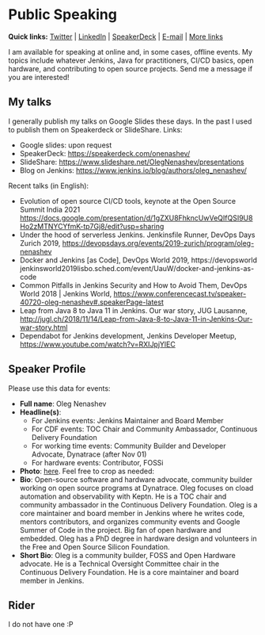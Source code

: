 # Public Speaking

**Quick links:**
[Twitter](https://twitter.com/oleg_nenashev) |
[LinkedIn](https://www.linkedin.com/in/onenashev/) |
[SpeakerDeck](https://speakerdeck.com/onenashev/) |
[E-mail](mailto:o.v.nenashev+opportunities@gmail.com) |
[More links](https://linktr.ee/onenashev)

I am available for speaking at online and, in some cases,
offline events.
My topics include whatever Jenkins, Java for practitioners, CI/CD basics, open hardware,
and contributing to open source projects.
Send me a message if you are interested!

## My talks

I generally publish my talks on Google Slides these days.
In the past I used to publish them on Speakerdeck or SlideShare.
Links:

* Google slides: upon request
* SpeakerDeck: https://speakerdeck.com/onenashev/ 
* SlideShare: https://www.slideshare.net/OlegNenashev/presentations
* Blog on Jenkins: https://www.jenkins.io/blog/authors/oleg_nenashev/

Recent talks (in English):

* Evolution of open source CI/CD tools, keynote at the Open Source Summit India 2021 https://docs.google.com/presentation/d/1gZXU8FhkncUwVeQIfQSI9U8Ho2zMTNYCYfmK-tp7Gj8/edit?usp=sharing
* Under the hood of serverless Jenkins. Jenkinsfile Runner, DevOps Days Zurich 2019, https://devopsdays.org/events/2019-zurich/program/oleg-nenashev 
* Docker and Jenkins [as Code], DevOps World 2019, https://devopsworld jenkinsworld2019lisbo.sched.com/event/UauW/docker-and-jenkins-as-code
* Common Pitfalls in Jenkins Security and How to Avoid Them, DevOps World 2018 | Jenkins World, https://www.conferencecast.tv/speaker-40720-oleg-nenashev#.speakerPage-latest 
* Leap from Java 8 to Java 11 in Jenkins. Our war story, JUG Lausanne, http://jugl.ch/2018/11/14/Leap-from-Java-8-to-Java-11-in-Jenkins-Our-war-story.html 
* Dependabot for Jenkins development, Jenkins Developer Meetup, https://www.youtube.com/watch?v=RXIJpjYlEC 

## Speaker Profile

Please use this data for events:

* **Full name**: Oleg Nenashev
* **Headline(s)**:
  * For Jenkins events: Jenkins Maintainer and Board Member 
  * For CDF events: TOC Chair and Community Ambassador, Continuous Delivery Foundation
  * For working time events: Community Builder and Developer Advocate, Dynatrace (after Nov 01)
  * For hardware events: Contributor, FOSSi
*  **Photo**: [here](/images/profile.jpg).
   Feel free to crop as needed:
* **Bio**:
Open-source software and hardware advocate, community builder working on open source programs at Dynatrace.
Oleg focuses on cload automation and observability with Keptn. 
He is a TOC chair and community ambassador in the Continuous Delivery Foundation.
Oleg is a core maintainer and board member in Jenkins where he writes code, mentors contributors, and organizes community events and Google Summer of Code in the project.
Big fan of open hardware and embedded.
Oleg has a PhD degree in hardware design and volunteers in the Free and Open Source Silicon Foundation.
* **Short Bio**: Oleg is a community builder, FOSS and Open Hardware advocate. He is a Technical Oversight Committee chair in the Continuous Delivery Foundation. He is a core maintainer and board member in Jenkins.

## Rider

I do not have one :P
